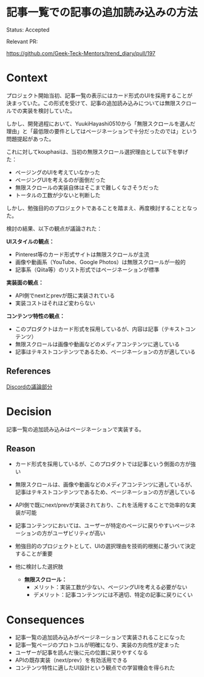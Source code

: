 # 記事一覧での記事の追加読み込みの方法

<!-- Title という文字を消してこの ADR のタイトルを書いてください -->

Status: Accepted

<!-- プルリクベースで開発するので、プルリクを作る段で Accepted の状態でOK -->
<!-- 別のADRによって置き換えられた場合 Replaced by #{ADR No.} に変更 -->
<!-- 明らかに不要になった場合 Deprecated に変更 -->

Relevant PR:

https://github.com/Geek-Teck-Mentors/trend_diary/pull/197

<!-- reference できるプルリクがあればそのリンクを貼ってください -->

# Context

プロジェクト開始当初、記事一覧の表示にはカード形式のUIを採用することが決まっていた。この形式を受けて、記事の追加読み込みについては無限スクロールでの実装を検討していた。

しかし、開発過程において、YuukiHayashi0510から「無限スクロールを選んだ理由」と「最低限の要件としてはページネーションで十分だったのでは」という問題提起があった。

これに対してkouphasiは、当初の無限スクロール選択理由として以下を挙げた：
- ページングのUIを考えていなかった
- ページングUIを考えるのが面倒だった
- 無限スクロールの実装自体はそこまで難しくなさそうだった
- トータルの工数が少ないと判断した

しかし、勉強目的のプロジェクトであることを踏まえ、再度検討することとなった。

検討の結果、以下の観点が議論された：

**UIスタイルの観点：**
- Pinterest等のカード形式サイトは無限スクロールが主流
- 画像や動画系（YouTube、Google Photos）は無限スクロールが一般的
- 記事系（Qiita等）のリスト形式ではページネーションが標準

**実装面の観点：**
- API側でnextとprevが既に実装されている
- 実装コストはそれほど変わらない

**コンテンツ特性の観点：**
- このプロダクトはカード形式を採用しているが、内容は記事（テキストコンテンツ）
- 無限スクロールは画像や動画などのメディアコンテンツに適している
- 記事はテキストコンテンツであるため、ページネーションの方が適している

<!-- アーキテクチャ上の判断をするに至った背景や経緯を書いてください -->

## References

[Discordの議論部分](https://discord.com/channels/1126373101832257628/1385294330071089244/1388494073727287437)

<!-- 判断に使った資料などがあればここにリンクなどを貼ってください -->
<!-- Context の文中に記載しても問題ないです -->

# Decision

<!-- 下した判断を簡潔に書いてください -->

記事一覧の追加読み込みはページネーションで実装する。

## Reason

- カード形式を採用しているが、このプロダクトでは記事という側面の方が強い
- 無限スクロールは、画像や動画などのメディアコンテンツに適しているが、記事はテキストコンテンツであるため、ページネーションの方が適している
- API側で既にnext/prevが実装されており、これを活用することで効率的な実装が可能
- 記事コンテンツにおいては、ユーザーが特定のページに戻りやすいページネーションの方がユーザビリティが高い
- 勉強目的のプロジェクトとして、UIの選択理由を技術的根拠に基づいて決定することが重要

- 他に検討した選択肢
  - **無限スクロール：**
    - メリット：実装工数が少ない、ページングUIを考える必要がない
    - デメリット：記事コンテンツには不適切、特定の記事に戻りにくい

<!-- 下した判断の理由を書いてください -->
<!-- Decision の他に検討した選択肢があれば書いてください -->

# Consequences

- 記事一覧の追加読み込みがページネーションで実装されることになった
- 記事一覧ページのプロトコルが明確になり、実装の方向性が定まった
- ユーザーが記事を読んだ後に元の位置に戻りやすくなる
- APIの既存実装（next/prev）を有効活用できる
- コンテンツ特性に適したUI設計という観点での学習機会を得られた

<!-- Decisionを適用した結果、その決定がなされる前と後で何が変わったか（良くなったか/悪くなったか）を書いてください。 -->
